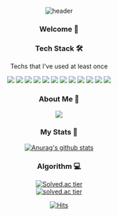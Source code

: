 <div align="center">

![header](https://capsule-render.vercel.app/api?type=waving&color=auto&height=250&section=header&text=east-lee's%20GitHub&fontSize=70&animation=twinkling)



### Welcome :raised_back_of_hand:



### Tech Stack :hammer_and_wrench:


<p align="center"> Techs that I've used at least once </p>



<p align="center">
    <img src="https://img.shields.io/badge/JavaScript-F7DF1E?style=flat-square&logo=JavaScript&logoColor=white"/>
    <img src="https://img.shields.io/badge/TypeScript-3178C6?style=flat-square&logo=TypeScript&logoColor=white"/>
    <img src="https://img.shields.io/badge/HTML5-E34F26?style=flat-square&logo=HTML5&logoColor=white"/>
    <img src="https://img.shields.io/badge/CSS3-1572B6?style=flat-square&logo=CSS3&logoColor=white"/>
    <img src="https://img.shields.io/badge/Sass-CC6699?style=flat-square&logo=Sass&logoColor=white"/>
    <img src="https://img.shields.io/badge/Vue.js-4FC08D?style=flat-square&logo=Vue.js&logoColor=white"/>
    <img src="https://img.shields.io/badge/React-61DAFB?style=flat-square&logo=React&logoColor=white"/>
    <img src="https://img.shields.io/badge/Redux-764ABC?style=flat-square&logo=Redux&logoColor=white"/>
    <img src="https://img.shields.io/badge/Python-3776AB?style=flat-square&logo=Python&logoColor=white"/>
    <img src="https://img.shields.io/badge/Django-092E20?style=flat-square&logo=Django&logoColor=white"/>
    <img src="https://img.shields.io/badge/Go-00ADD8?style=flat-square&logo=Go&logoColor=white"/>
    <img src="https://img.shields.io/badge/Java-007396?style=flat-square&logo=Java&logoColor=white"/>
</p>


### About Me :e-mail:


<p align="center"> <a href="mailto:ldh29768@gmail.com" target="_blank"><img src="https://img.shields.io/badge/Gmail-d14836?style=flat-square&logo=Gmail&logoColor=white"/></a>
</p>



### My Stats :slightly_smiling_face:


[![Anurag's github stats](https://github-readme-stats.vercel.app/api?username=east-lee&show_icons=true&theme=highcontrast)](https://github.com/anuraghazra/github-readme-stats)



### Algorithm :computer:


[![Solved.ac tier](http://mazassumnida.wtf/api/mini/generate_badge?boj=ldh297)](https://solved.ac/profile/ldh297)  
[![solved.ac tier](http://mazassumnida.wtf/api/v2/generate_badge?boj=ldh297)](https://solved.ac/profile/ldh297)


[![Hits](https://hits.seeyoufarm.com/api/count/incr/badge.svg?url=https%3A%2F%2Fgithub.com%2FDonghee-L&count_bg=%233690AC&title_bg=%23555555&icon=&icon_color=%23E7E7E7&title=hits&edge_flat=false)](https://hits.seeyoufarm.com)
    
</div>



